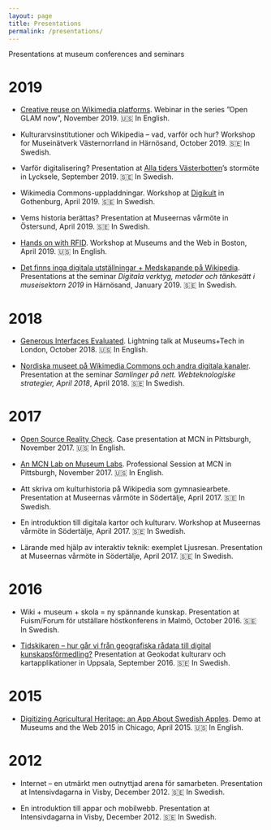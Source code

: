 ```yaml
---
layout: page
title: Presentations
permalink: /presentations/
---
```


Presentations at museum conferences and seminars

# 2019

* [Creative reuse on Wikimedia platforms](https://www.youtube.com/watch?v=mE_VViu1bUA&list=PLKrB8_QR_fyGsi_4LVaEoKI-w-2QiAJ1V). Webinar in the series ”Open GLAM now”, November 2019. 🇺🇸 In English.

* Kulturarvsinstitutioner och Wikipedia – vad, varför och hur? Workshop for Museinätverk Västernorrland in Härnösand, October 2019. 🇸🇪 In Swedish.

* Varför digitalisering? Presentation at [Alla tiders Västerbotten](http://allatidersvasterbotten.se)’s stormöte in Lycksele, September 2019. 🇸🇪 In Swedish.

* Wikimedia Commons-uppladdningar. Workshop at [Digikult](http://www.digikult.se/) in Gothenburg, April 2019. 🇸🇪 In Swedish.

* Vems historia berättas? Presentation at Museernas vårmöte in Östersund, April 2019. 🇸🇪 In Swedish.

* [Hands on with RFID](https://mw19.mwconf.org/proposal/hands-on-with-rfid/). Workshop at Museums and the Web in Boston, April 2019. 🇺🇸 In English.

* [Det finns inga digitala utställningar + Medskapande på Wikipedia](https://sites.google.com/view/museinatverkvasternorrland/startsida). Presentations at the seminar *Digitala verktyg, metoder och tänkesätt i museisektorn 2019* in Härnösand, January 2019. 🇸🇪 In Swedish.

# 2018

* [Generous Interfaces Evaluated](http://www.museumscomputergroup.org.uk/events/museumstech2018/). Lightning talk at Museums+Tech in London, October 2018. 🇺🇸 In English.

* [Nordiska museet på Wikimedia Commons och andra digitala kanaler](http://nasjonalmuseet.no/no/utstillinger_og_aktiviteter/arrangementer/nasjonalgalleriet/Seminar%232V2018%3A+Samlinger+på+nett.+Webteknologiske+strategier.b7C_wJHS3e.ips). Presentation at the seminar *Samlinger på nett. Webteknologiske strategier, April 2018*, April 2018. 🇸🇪 In Swedish.

# 2017

* [Open Source Reality Check](https://conference.mcn.edu/profile.cfm?profile_name=session&master_key=51947569-0816-D127-AB51-23ABF63F3198&page_key=&xtemplate&userLGNKEY=0). Case presentation at MCN in Pittsburgh, November 2017. 🇺🇸 In English.

* [An MCN Lab on Museum Labs](http://conference.mcn.edu/2017/profile.cfm?profile_name=session&master_key=518ED9E1-BA3C-E5CF-BAF0-9E8A7E93C9CE&page_key=0244AE70-CFED-1DEC-42AB-9041A6F4885D&xtemplate&userLGNKEY=0). Professional Session at MCN in Pittsburgh, November 2017. 🇺🇸 In English.

* Att skriva om kulturhistoria på Wikipedia som gymnasiearbete. Presentation at Museernas vårmöte in Södertälje, April 2017. 🇸🇪 In Swedish.

* En introduktion till digitala kartor och kulturarv. Workshop at Museernas vårmöte in Södertälje, April 2017. 🇸🇪 In Swedish.

* Lärande med hjälp av interaktiv teknik: exemplet Ljusresan. Presentation at Museernas vårmöte in Södertälje, April 2017. 🇸🇪 In Swedish.

# 2016

* Wiki + museum + skola = ny spännande kunskap. Presentation at Fuism/Forum för utställare höstkonferens in Malmö, October 2016. 🇸🇪 In Swedish.

* [Tidskikaren – hur går vi från geografiska rådata till digital kunskapsförmedling?](https://www.slideshare.net/AronAmbrosiani/tidskikaren-hur-gr-vi-frn-geografiska-rdata-till-digital-kunskapsfrmedling) Presentation at Geokodat kulturarv och kartapplikationer in Uppsala, September 2016. 🇸🇪 In Swedish.

# 2015

* [Digitizing Agricultural Heritage: an App About Swedish Apples](http://mw2015.museumsandtheweb.com/proposal/digitizing-agricultural-heritage-an-app-about-swedish-apples/). Demo at Museums and the Web 2015 in Chicago, April 2015. 🇺🇸 In English.

# 2012

* Internet – en utmärkt men outnyttjad arena för samarbeten. Presentation at Intensivdagarna in Visby, December 2012. 🇸🇪 In Swedish.

* En introduktion till appar och mobilwebb. Presentation at Intensivdagarna in Visby, December 2012. 🇸🇪 In Swedish.